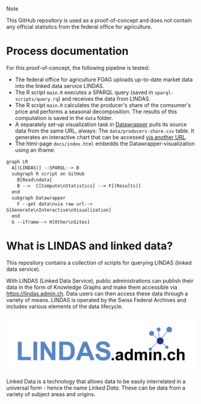 > [!NOTE]
> This GitHub repository is used as a proof-of-concept and does not contain any official statistics from the federal office for agriculture.

# Process documentation

For this proof-of-concept, the following pipeline is tested:

- The federal office for agriculture FOAG uploads up-to-date market data into the linked data service LINDAS.
- The R script `main.R` executes a SPARQL query (saved in `sparql-scripts/query.rq`) and receives the data from LINDAS.
- The R script `main.R` calculates the producer's share of the comsumer's price and performs a seasonal decomposition. The results of this computation is saved in the `data` folder.
- A separately set-up visualization task in [Datawrapper](https://www.datawrapper.de/) pulls its source data from the same URL, always: The `data/producers-share.csv` table. It generates an interactive chart that can be accessed [via another URL](https://datawrapper.dwcdn.net/hdlcx/5/).
- The html-page `docs/index.html` embedds the Datawrapper-visualization using an iframe.

```mermaid
graph LR
  A[(LINDAS)] --SPARQL--> B
  subgraph R script on GitHub
    B[Read\ndata]
    B -->  C[Compute\nStatistics] --> F[(Results)]
  end
  subgraph Datawrapper
    F --get data\nvia raw url--> G[Generate\nInteractive\nVisualization]
  end
  G --iframe--> H[Other\nSites]
```

# What is LINDAS and linked data?

This repository contains a collection of scripts for querying LINDAS (linked data service).

With LINDAS (Linked Data Service), public administrations can publish their data in the form of Knowledge Graphs and make them accessible via <https://lindas.admin.ch>. Data users can then access these data through a variety of means. LINDAS is operated by the Swiss Federal Archives and includes various elements of the data lifecycle.

![](resources/lindas.png)

Linked Data is a technology that allows data to be easily interrelated in a universal form - hence the name *Linked Data*. These can be data from a variety of subject areas and origins.
